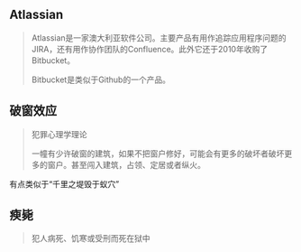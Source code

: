 ## Atlassian

> Atlassian是一家澳大利亚软件公司。主要产品有用作追踪应用程序问题的JIRA，还有用作协作团队的Confluence。此外它还于2010年收购了Bitbucket。
>
> Bitbucket是类似于Github的一个产品。

## 破窗效应

> 犯罪心理学理论
>
> 一幢有少许破窗的建筑，如果不把窗户修好，可能会有更多的破坏者破坏更多的窗户。甚至闯入建筑，占领、定居或者纵火。

有点类似于“千里之堤毁于蚁穴”

## 瘐毙

> 犯人病死、饥寒或受刑而死在狱中